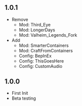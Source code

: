 #

## 1.0.1

- Remove
  - Mod: Third_Eye
  - Mod: LongerDays
  - Mod: Valheim_Legends_Fork
- Add
  - Mod: SmarterContainers
  - Mod: CraftFromContainers
  - Config: BepInEx
  - Config: ThisGoesHere
  - Config: CustomAudio

## 1.0.0

- First Init
- Beta testing
